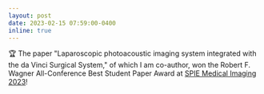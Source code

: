 ```yaml
---
layout: post
date: 2023-02-15 07:59:00-0400
inline: true
---
```


:trophy: The paper "Laparoscopic photoacoustic imaging system integrated with the da Vinci Surgical System,"
of which I am co-author, won the Robert F. Wagner All-Conference Best Student Paper Award at [SPIE Medical Imaging 2023][1]!

[1]: https://spie.org/conferences-and-exhibitions/medical-imaging
